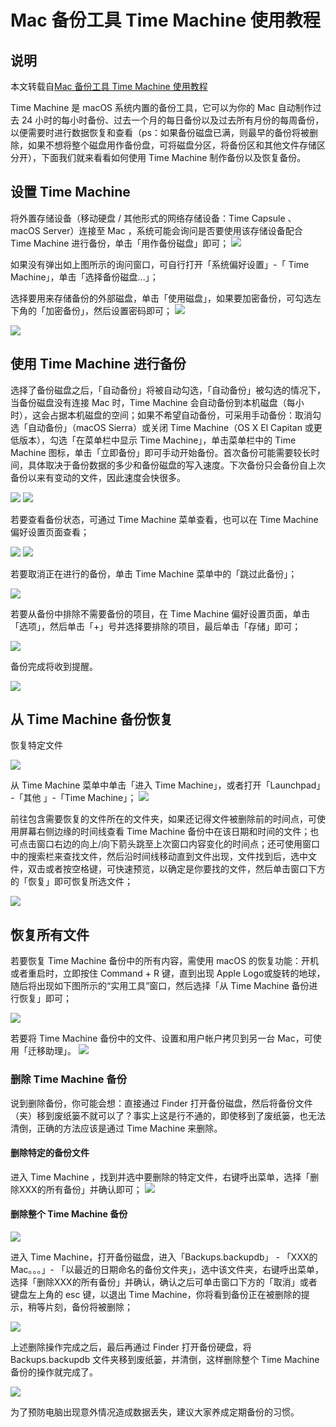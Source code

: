 
# Mac 备份工具 Time Machine 使用教程
## 说明

本文转载自[Mac 备份工具 Time Machine 使用教程](https://mp.weixin.qq.com/s?__biz=MzAxNzcwMTA4Ng==&mid=2247485330&idx=1&sn=cb1b1b72f2460b236d24f9e12a02eead&chksm=9be0c623ac974f35649fb0591f287549d2438af9575469374d5b44774f8845324af99a376294#rd)


Time Machine 是 macOS 系统内置的备份工具，它可以为你的 Mac 自动制作过去 24 小时的每小时备份、过去一个月的每日备份以及过去所有月份的每周备份，以便需要时进行数据恢复和查看（ps：如果备份磁盘已满，则最早的备份将被删除，如果不想将整个磁盘用作备份盘，可将磁盘分区，将备份区和其他文件存储区分开），下面我们就来看看如何使用 Time Machine 制作备份以及恢复备份。


## 设置 Time Machine

将外置存储设备（移动硬盘 / 其他形式的网络存储设备：Time Capsule 、macOS Server）连接至 Mac ，系统可能会询问是否要使用该存储设备配合 Time Machine 进行备份，单击「用作备份磁盘」即可；
![](http://oc98nass3.bkt.clouddn.com/15137568585910.jpg)


如果没有弹出如上图所示的询问窗口，可自行打开「系统偏好设置」-「 Time Machine」，单击「选择备份磁盘...」；


选择要用来存储备份的外部磁盘，单击「使用磁盘」，如果要加密备份，可勾选左下角的「加密备份」，然后设置密码即可；
![](http://oc98nass3.bkt.clouddn.com/15137568899499.jpg)

![](http://oc98nass3.bkt.clouddn.com/15137568962036.jpg)


## 使用 Time Machine 进行备份


选择了备份磁盘之后，「自动备份」将被自动勾选，「自动备份」被勾选的情况下，当备份磁盘没有连接 Mac 时，Time Machine 会自动备份到本机磁盘（每小时），这会占据本机磁盘的空间；如果不希望自动备份，可采用手动备份：取消勾选「自动备份」（macOS Sierra）或关闭 Time Machine（OS X El Capitan 或更低版本），勾选「在菜单栏中显示 Time Machine」，单击菜单栏中的 Time Machine 图标，单击「立即备份」即可手动开始备份。首次备份可能需要较长时间，具体取决于备份数据的多少和备份磁盘的写入速度。下次备份只会备份自上次备份以来有变动的文件，因此速度会快很多。

![](http://oc98nass3.bkt.clouddn.com/15137569566966.jpg)
![](http://oc98nass3.bkt.clouddn.com/15137569717105.jpg)


若要查看备份状态，可通过 Time Machine 菜单查看，也可以在 Time Machine 偏好设置页面查看；

![](http://oc98nass3.bkt.clouddn.com/15137569789501.jpg)
![](http://oc98nass3.bkt.clouddn.com/15137570020306.jpg)


若要取消正在进行的备份，单击 Time Machine 菜单中的「跳过此备份」；

![](http://oc98nass3.bkt.clouddn.com/15137570078624.jpg)

若要从备份中排除不需要备份的项目，在 Time Machine 偏好设置页面，单击「选项」，然后单击「+」号并选择要排除的项目，最后单击「存储」即可；

![](http://oc98nass3.bkt.clouddn.com/15137570142713.jpg)

备份完成将收到提醒。

![](http://oc98nass3.bkt.clouddn.com/15137570260280.jpg)

## 从 Time Machine 备份恢复


恢复特定文件

![](http://oc98nass3.bkt.clouddn.com/15137570378027.jpg)


从 Time Machine 菜单中单击「进入 Time Machine」，或者打开「Launchpad」 -「其他 」-「Time Machine」；
![](http://oc98nass3.bkt.clouddn.com/15137570444604.jpg)

前往包含需要恢复的文件所在的文件夹，如果还记得文件被删除前的时间点，可使用屏幕右侧边缘的时间线查看 Time Machine 备份中在该日期和时间的文件；也可点击窗口右边的向上/向下箭头跳至上次窗口内容变化的时间点；还可使用窗口中的搜索栏来查找文件，然后沿时间线移动直到文件出现，文件找到后，选中文件，双击或者按空格键，可快速预览，以确定是你要找的文件，然后单击窗口下方的「恢复」即可恢复所选文件；


![](http://oc98nass3.bkt.clouddn.com/15137570570285.jpg)

##  恢复所有文件



若要恢复 Time Machine 备份中的所有内容，需使用 macOS 的恢复功能：开机或者重启时，立即按住 Command + R 键，直到出现 Apple Logo或旋转的地球，随后将出现如下图所示的“实用工具”窗口，然后选择「从 Time Machine 备份进行恢复」即可；

![](http://oc98nass3.bkt.clouddn.com/15137570821382.jpg)

若要将 Time Machine 备份中的文件、设置和用户帐户拷贝到另一台 Mac，可使用「迁移助理」。
![](http://oc98nass3.bkt.clouddn.com/15137570871940.jpg)



###     删除 Time Machine 备份

说到删除备份，你可能会想：直接通过 Finder 打开备份磁盘，然后将备份文件（夹）移到废纸篓不就可以了？事实上这是行不通的，即使移到了废纸篓，也无法清倒，正确的方法应该是通过 Time Machine 来删除。

#### 删除特定的备份文件

进入 Time Machine ，找到并选中要删除的特定文件，右键呼出菜单，选择「删除XXX的所有备份」并确认即可；
![](http://oc98nass3.bkt.clouddn.com/15137571035860.jpg)

#### 删除整个 Time Machine 备份
![](http://oc98nass3.bkt.clouddn.com/15137571278964.jpg)


进入 Time Machine，打开备份磁盘，进入「Backups.backupdb」 - 「XXX的 Mac。。。」- 「以最近的日期命名的备份文件夹」，选中该文件夹，右键呼出菜单，选择「删除XXX的所有备份」并确认，确认之后可单击窗口下方的「取消」或者键盘左上角的 esc 键，以退出 Time Machine，你将看到备份正在被删除的提示，稍等片刻，备份将被删除；

![](http://oc98nass3.bkt.clouddn.com/15137571368145.jpg)



上述删除操作完成之后，最后再通过 Finder 打开备份硬盘，将 Backups.backupdb 文件夹移到废纸篓，并清倒，这样删除整个 Time Machine 备份的操作就完成了。

![](http://oc98nass3.bkt.clouddn.com/15137571488631.jpg)


为了预防电脑出现意外情况造成数据丢失，建议大家养成定期备份的习惯。




